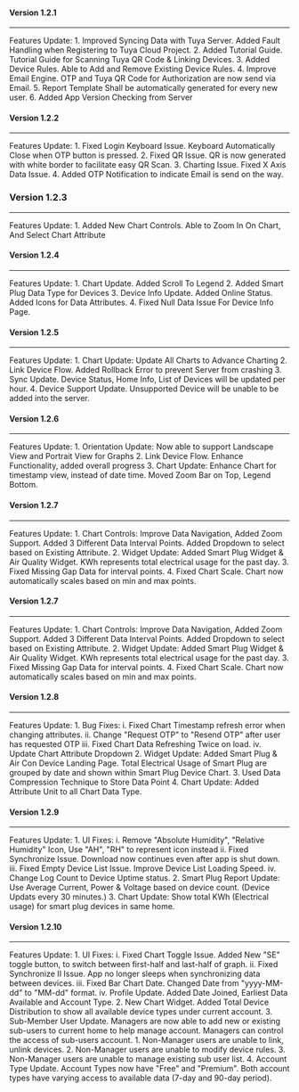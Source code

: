 
#### Version 1.2.1
---------------------
<en-US>
    Features Update:
    1. Improved Syncing Data with Tuya Server. Added Fault Handling when Registering to Tuya Cloud Project.
    2. Added Tutorial Guide. Tutorial Guide for Scanning Tuya QR Code & Linking Devices.
    3. Added Device Rules. Able to Add and Remove Existing Device Rules.
    4. Improve Email Engine. OTP and Tuya QR Code for Authorization are now send via Email.
    5. Report Template Shall be automatically generated for every new user.
    6. Added App Version Checking from Server
</en-US>

#### Version 1.2.2
---------------------
<en-US>
    Features Update:
    1. Fixed Login Keyboard Issue. Keyboard Automatically Close when OTP button is pressed.
    2. Fixed QR Issue. QR is now generated with white border to facilitate easy QR Scan.
    3. Charting Issue. Fixed X Axis Data Issue.
    4. Added OTP Notification to indicate Email is send on the way.
</en-US>

### Version 1.2.3
---------------------
<en-US>
    Features Update:
    1. Added New Chart Controls. Able to Zoom In On Chart, And Select Chart Attribute
</en-US>

#### Version 1.2.4
---------------------
<en-US>
    Features Update:
    1. Chart Update. Added Scroll To Legend
    2. Added Smart Plug Data Type for Devices
    3. Device Info Update. Added Online Status. Added Icons for Data Attributes.
    4. Fixed Null Data Issue For Device Info Page.
</en-US>

#### Version 1.2.5
---------------------
<en-US>
    Features Update:
    1. Chart Update: Update All Charts to Advance Charting
    2. Link Device Flow. Added Rollback Error to prevent Server from crashing
    3. Sync Update. Device Status, Home Info, List of Devices will be updated per hour.
    4. Device Support Update. Unsupported Device will be unable to be added into the server.
</en-US>

#### Version 1.2.6
---------------------
<en-US>
    Features Update:
    1. Orientation Update: Now able to support Landscape View and Portrait View for Graphs
    2. Link Device Flow. Enhance Functionality, added overall progress
    3. Chart Update: Enhance Chart for timestamp view, instead of date time. Moved Zoom Bar on Top, Legend Bottom.
</en-US>

#### Version 1.2.7
---------------------
<en-US>
    Features Update:
    1. Chart Controls: Improve Data Navigation, Added Zoom Support. Added 3 Different Data Interval Points. Added Dropdown to select based on Existing Attribute.
    2. Widget Update: Added Smart Plug Widget & Air Quality Widget. KWh represents total electrical usage for the past day.
    3. Fixed Missing Gap Data for interval points.
    4. Fixed Chart Scale. Chart now automatically scales based on min and max points.
</en-US>

#### Version 1.2.7
---------------------
<en-US>
    Features Update:
    1. Chart Controls: Improve Data Navigation, Added Zoom Support. Added 3 Different Data Interval Points. Added Dropdown to select based on Existing Attribute.
    2. Widget Update: Added Smart Plug Widget & Air Quality Widget. KWh represents total electrical usage for the past day.
    3. Fixed Missing Gap Data for interval points.
    4. Fixed Chart Scale. Chart now automatically scales based on min and max points.
</en-US>

#### Version 1.2.8
---------------------
<en-US>
    Features Update:
    1. Bug Fixes: 
        i. Fixed Chart Timestamp refresh error when changing attributes.
        ii. Change "Request OTP" to "Resend OTP" after user has requested OTP
        iii. Fixed Chart Data Refreshing Twice on load.
        iv. Update Chart Attribute Dropdown
    2. Widget Update: Added Smart Plug & Air Con Device Landing Page. Total Electrical Usage of Smart Plug are grouped by date and shown within Smart Plug Device Chart.
    3. Used Data Compression Technique to Store Data Point
    4. Chart Update: Added Attribute Unit to all Chart Data Type.
</en-US>

#### Version 1.2.9
---------------------
<en-US>
    Features Update:
    1. UI Fixes: 
        i. Remove "Absolute Humidity", "Relative Humidity" Icon, Use "AH", "RH" to represent icon instead
        ii. Fixed Synchronize Issue. Download now continues even after app is shut down.
        iii. Fixed Empty Device List Issue. Improve Device List Loading Speed.
        iv. Change Log Count to Device Uptime status.
    2. Smart Plug Report Update: Use Average Current, Power & Voltage based on device count. (Device Updats every 30 minutes.)
    3. Chart Update: Show total KWh (Electrical usage) for smart plug devices in same home.
</en-US>

#### Version 1.2.10
---------------------
<en-US>
    Features Update:
    1. UI Fixes: 
        i. Fixed Chart Toggle Issue. Added New "SE" toggle button, to switch between first-half and last-half of graph.
        ii. Fixed Synchronize II Issue. App no longer sleeps when synchronizing data between devices.
        iii. Fixed Bar Chart Date. Changed Date from "yyyy-MM-dd" to "MM-dd" format.
        iv. Profile Update. Added Date Joined, Earliest Data Available and Account Type.
    2. New Chart Widget. Added Total Device Distribution to show all available device types under current account.
    3. Sub-Member User Update. Managers are now able to add new or existing sub-users to current home to help manage account. Managers can control the access of sub-users account.
       1. Non-Manager users are unable to link, unlink devices.
       2. Non-Manager users are unable to modify device rules.
       3. Non-Manager users are unable to manage existing sub user list.
    4. Account Type Update. Account Types now have "Free" and "Premium". Both account types have varying access to available data (7-day and 90-day period).
</en-US>